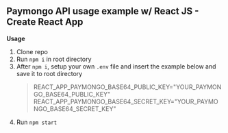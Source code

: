 ## Paymongo API usage example w/ React JS - Create React App

**Usage**

1. Clone repo
2. Run `npm i` in root directory
3. After `npm i`, setup your own `.env` file and insert the example below and save it to root directory
   > REACT_APP_PAYMONGO_BASE64_PUBLIC_KEY="YOUR_PAYMONGO_BASE64_PUBLIC_KEY"
   > REACT_APP_PAYMONGO_BASE64_SECRET_KEY="YOUR_PAYMONGO_BASE64_SECRET_KEY"
4. Run `npm start`
